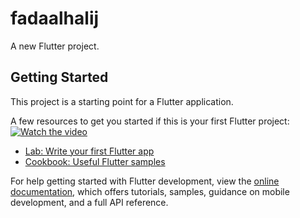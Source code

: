 # fadaalhalij

A new Flutter project.

## Getting Started

This project is a starting point for a Flutter application.

A few resources to get you started if this is your first Flutter project:
[![Watch the video](https://img.youtube.com/vi/VIDEO_ID/0.jpg)](https://www.youtube.com/watch?v=VIDEO_ID)

- [Lab: Write your first Flutter app](https://docs.flutter.dev/get-started/codelab)
- [Cookbook: Useful Flutter samples](https://docs.flutter.dev/cookbook)

For help getting started with Flutter development, view the
[online documentation](https://docs.flutter.dev/), which offers tutorials,
samples, guidance on mobile development, and a full API reference.
